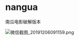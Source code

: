 # nangua
南瓜电影破解版本

![微信截图_20191206091159.png](http://ww1.sinaimg.cn/mw690/9f723435ly1g9ms8p3r5ej20yc08dmyn.jpg)


